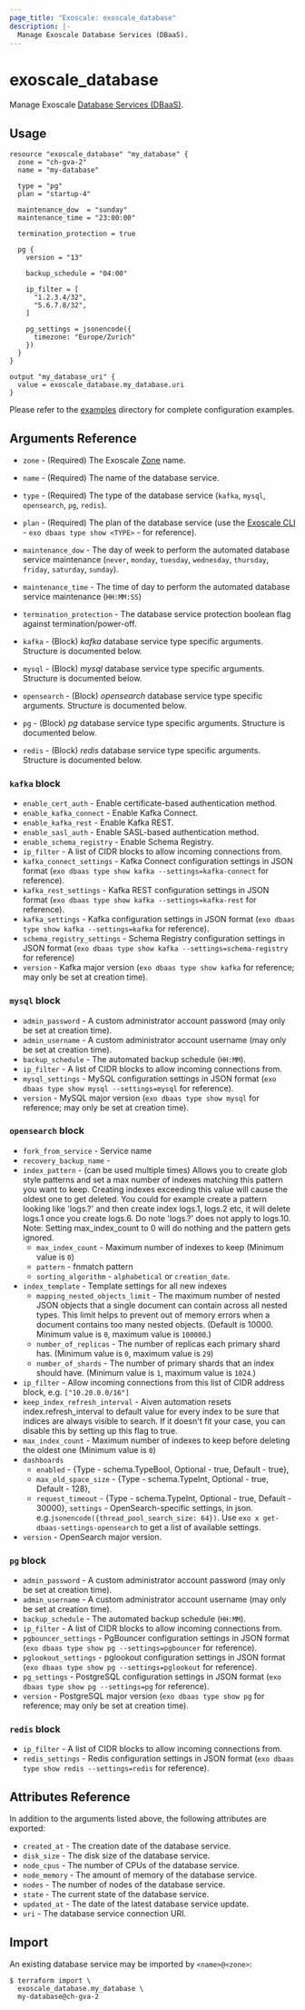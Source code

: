 ```yaml
---
page_title: "Exoscale: exoscale_database"
description: |-
  Manage Exoscale Database Services (DBaaS).
---
```


# exoscale\_database

Manage Exoscale [Database Services (DBaaS)](https://community.exoscale.com/documentation/dbaas/).


## Usage

```hcl
resource "exoscale_database" "my_database" {
  zone = "ch-gva-2"
  name = "my-database"

  type = "pg"
  plan = "startup-4"

  maintenance_dow  = "sunday"
  maintenance_time = "23:00:00"

  termination_protection = true

  pg {
    version = "13"

    backup_schedule = "04:00"

    ip_filter = [
      "1.2.3.4/32",
      "5.6.7.8/32",
    ]

    pg_settings = jsonencode({
      timezone: "Europe/Zurich"
    })
  }
}

output "my_database_uri" {
  value = exoscale_database.my_database.uri
}
```

Please refer to the [examples](https://github.com/exoscale/terraform-provider-exoscale/tree/master/examples/)
directory for complete configuration examples.


## Arguments Reference

[zone]: https://www.exoscale.com/datacenters/
[cli]: https://github.com/exoscale/cli/

* `zone` - (Required) The Exoscale [Zone][zone] name.
* `name` - (Required) The name of the database service.
* `type` - (Required) The type of the database service (`kafka`, `mysql`, `opensearch`, `pg`, `redis`).
* `plan` - (Required) The plan of the database service (use the [Exoscale CLI][cli] - `exo dbaas type show <TYPE>` - for reference).

* `maintenance_dow` - The day of week to perform the automated database service maintenance (`never`, `monday`, `tuesday`, `wednesday`, `thursday`, `friday`, `saturday`, `sunday`).
* `maintenance_time` - The time of day to perform the automated database service maintenance (`HH:MM:SS`)
* `termination_protection` - The database service protection boolean flag against termination/power-off.

* `kafka` - (Block) *kafka* database service type specific arguments. Structure is documented below.
* `mysql` - (Block) *mysql* database service type specific arguments. Structure is documented below.
* `opensearch` - (Block) *opensearch* database service type specific arguments. Structure is documented below.
* `pg` - (Block) *pg* database service type specific arguments. Structure is documented below.
* `redis` - (Block) *redis* database service type specific arguments. Structure is documented below.

### `kafka` block

* `enable_cert_auth` - Enable certificate-based authentication method.
* `enable_kafka_connect` - Enable Kafka Connect.
* `enable_kafka_rest` - Enable Kafka REST.
* `enable_sasl_auth` - Enable SASL-based authentication method.
* `enable_schema_registry` - Enable Schema Registry.
* `ip_filter` - A list of CIDR blocks to allow incoming connections from.
* `kafka_connect_settings` - Kafka Connect configuration settings in JSON format (`exo dbaas type show kafka --settings=kafka-connect` for reference).
* `kafka_rest_settings` - Kafka REST configuration settings in JSON format (`exo dbaas type show kafka --settings=kafka-rest` for reference).
* `kafka_settings` - Kafka configuration settings in JSON format (`exo dbaas type show kafka --settings=kafka` for reference).
* `schema_registry_settings` - Schema Registry configuration settings in JSON format (`exo dbaas type show kafka --settings=schema-registry` for reference)
* `version` - Kafka major version (`exo dbaas type show kafka` for reference; may only be set at creation time).

### `mysql` block

* `admin_password` - A custom administrator account password (may only be set at creation time).
* `admin_username` - A custom administrator account username (may only be set at creation time).
* `backup_schedule` - The automated backup schedule (`HH:MM`).
* `ip_filter` - A list of CIDR blocks to allow incoming connections from.
* `mysql_settings` - MySQL configuration settings in JSON format (`exo dbaas type show mysql --settings=mysql` for reference).
* `version` - MySQL major version (`exo dbaas type show mysql` for reference; may only be set at creation time).

### `opensearch` block

* `fork_from_service` -  Service name
* `recovery_backup_name` -
* `index_pattern` -  (can be used multiple times) Allows you to create glob style patterns and set a max number of indexes matching this pattern you want to keep. Creating indexes exceeding this value will cause the oldest one to get deleted. You could for example create a pattern looking like 'logs.?' and then create index logs.1, logs.2 etc, it will delete logs.1 once you create logs.6. Do note 'logs.?' does not apply to logs.10. Note: Setting max_index_count to 0 will do nothing and the pattern gets ignored.
	* `max_index_count` -  Maximum number of indexes to keep (Minimum value is `0`)
	* `pattern` -  fnmatch pattern
	* `sorting_algorithm` - `alphabetical` or `creation_date`.
* `index_template` - Template settings for all new indexes
	* `mapping_nested_objects_limit` -  The maximum number of nested JSON objects that a single document can contain across all nested types. This limit helps to prevent out of memory errors when a document contains too many nested objects. (Default is 10000. Minimum value is `0`, maximum value is `100000`.)
	* `number_of_replicas` -  The number of replicas each primary shard has. (Minimum value is `0`, maximum value is `29`)
	* `number_of_shards` -  The number of primary shards that an index should have. (Minimum value is `1`, maximum value is `1024`.)
* `ip_filter` -  Allow incoming connections from this list of CIDR address block, e.g. `["10.20.0.0/16"]`
* `keep_index_refresh_interval` -  Aiven automation resets index.refresh_interval to default value for every index to be sure that indices are always visible to search. If it doesn't fit your case, you can disable this by setting up this flag to true.
* `max_index_count` -  Maximum number of indexes to keep before deleting the oldest one (Minimum value is `0`)
* `dashboards`
	* `enabled` -                   {Type -  schema.TypeBool, Optional -  true, Default -  true},
	* `max_old_space_size` -           {Type -  schema.TypeInt, Optional -  true, Default -  128},
	* `request_timeout` -  {Type -  schema.TypeInt, Optional -  true, Default -  30000},
`settings` -  OpenSearch-specific settings, in json. e.g.`jsonencode({thread_pool_search_size: 64})`. Use `exo x get-dbaas-settings-opensearch` to get a list of available settings.
* `version` -  OpenSearch major version.

### `pg` block

* `admin_password` - A custom administrator account password (may only be set at creation time).
* `admin_username` - A custom administrator account username (may only be set at creation time).
* `backup_schedule` - The automated backup schedule (`HH:MM`).
* `ip_filter` - A list of CIDR blocks to allow incoming connections from.
* `pgbouncer_settings` - PgBouncer configuration settings in JSON format (`exo dbaas type show pg --settings=pgbouncer` for reference).
* `pglookout_settings` - pglookout configuration settings in JSON format (`exo dbaas type show pg --settings=pglookout` for reference).
* `pg_settings` - PostgreSQL configuration settings in JSON format (`exo dbaas type show pg --settings=pg` for reference).
* `version` - PostgreSQL major version (`exo dbaas type show pg` for reference; may only be set at creation time).

### `redis` block

* `ip_filter` - A list of CIDR blocks to allow incoming connections from.
* `redis_settings` - Redis configuration settings in JSON format (`exo dbaas type show redis --settings=redis` for reference).


## Attributes Reference

In addition to the arguments listed above, the following attributes are exported:

* `created_at` - The creation date of the database service.
* `disk_size` - The disk size of the database service.
* `node_cpus` - The number of CPUs of the database service.
* `node_memory` - The amount of memory of the database service.
* `nodes` - The number of nodes of the database service.
* `state` - The current state of the database service.
* `updated_at` - The date of the latest database service update.
* `uri` - The database service connection URI.


## Import

An existing database service may be imported by `<name>@<zone>`:

```console
$ terraform import \
  exoscale_database.my_database \
  my-database@ch-gva-2
```
